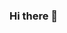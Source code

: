 ### Hi there 👋

<!--
**Bang1338** is a ✨ _right here_ ✨ , I'm enjoy some stuff :p

Here are some ideas to get you started:

- 🔭 I’m currently working on **freedom, cuz why not :))**
- 😄 Pronouns: He/him
- ⚡ Fun fact: I jailbreak my iPhone and modified Geometry Dash to Cookie Run (nearly)
